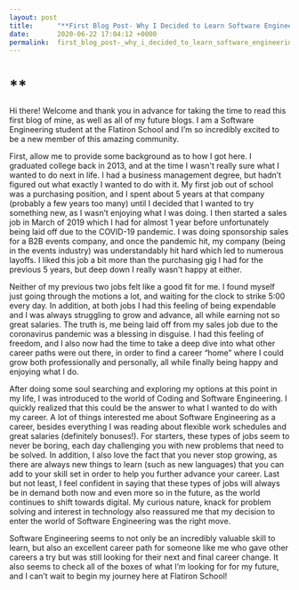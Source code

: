 ```yaml
---
layout: post
title:      "**First Blog Post- Why I Decided to Learn Software Engineering"
date:       2020-06-22 17:04:12 +0000
permalink:  first_blog_post-_why_i_decided_to_learn_software_engineering
---
```


# **

Hi there!  Welcome and thank you in advance for taking the time to read this first blog of mine, as well as all of my future blogs.  I am a Software Engineering student at the Flatiron School and I’m so incredibly excited to be a new member of this amazing community.  

First, allow me to provide some background as to how I got here.  I graduated college back in 2013, and at the time I wasn't really sure what I wanted to do next in life.  I had a business management degree, but hadn’t figured out what exactly I wanted to do with it.  My first job out of school was a purchasing position, and I spent about 5 years at that company (probably a few years too many) until I decided that I wanted to try something new, as I wasn’t enjoying what I was doing.  I then started a sales job in March of 2019 which I had for almost 1 year before unfortunately being laid off due to the COVID-19 pandemic.  I was doing sponsorship sales for a B2B events company, and once the pandemic hit, my company (being in the events industry) was understandably hit hard which led to numerous layoffs.  I liked this job a bit more than the purchasing gig I had for the previous 5 years, but deep down I really wasn't happy at either.

Neither of my previous two jobs felt like a good fit for me.  I found myself just going through the motions a lot, and waiting for the clock to strike 5:00 every day.  In addition, at both jobs I had this feeling of being expendable and I was always struggling to grow and advance, all while earning not so great salaries.  The truth is, me being laid off from my sales job due to the coronavirus pandemic was a blessing in disguise.  I had this feeling of freedom, and I also now had the time to take a deep dive into what other career paths were out there, in order to find a career “home” where I could grow both professionally and personally, all while finally being happy and enjoying what I do.

After doing some soul searching and exploring my options at this point in my life, I was introduced to the world of Coding and Software Engineering.  I quickly realized that this could be the answer to what I wanted to do with my career.  A lot of things interested me about Software Engineering as a career, besides everything I was reading about flexible work schedules and great salaries (definitely bonuses!).  For starters, these types of jobs seem to never be boring, each day challenging you with new problems that need to be solved.  In addition, I also love the fact that you never stop growing, as there are always new things to learn (such as new languages) that you can add to your skill set in order to help you further advance your career.  Last but not least, I feel confident in saying that these types of jobs will always be in demand both now and even more so in the future, as the world continues to shift towards digital.  My curious nature, knack for problem solving and interest in technology also reassured me that my decision to enter the world of Software Engineering was the right move. 

Software Engineering seems to not only be an incredibly valuable skill to learn, but also an excellent career path for someone like me who gave other careers a try but was still looking for their next and final career change.  It also seems to check all of the boxes of what I’m looking for for my future, and I can’t wait to begin my journey here at Flatiron School!



